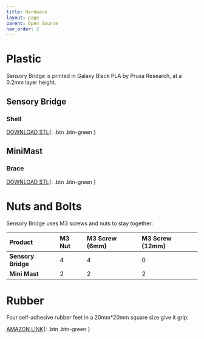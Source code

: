 ```yaml
---
title: Hardware
layout: page
parent: Open Source
nav_order: 2
---
```


# Plastic

Sensory Bridge is printed in Galaxy Black PLA by Prusa Research, at a 0.2mm layer height.

## Sensory Bridge

### Shell

[DOWNLOAD STL](https://github.com/connornishijima/SensoryBridge/blob/main/extras/OSHW/3D%20Printing/SENSORY_BRIDGE_BASE.stl){: .btn .btn-green }

## MiniMast

### Brace

[DOWNLOAD STL](https://github.com/connornishijima/SensoryBridge/blob/main/extras/OSHW/3D%20Printing/MINI_MAST_MOUNT.stl){: .btn .btn-green }

# Nuts and Bolts

Sensory Bridge uses M3 screws and nuts to stay together:

| Product              | M3 Nut     | M3 Screw (6mm)    | M3 Screw (12mm)  |
|:---------------------|:-----------|:------------------|:-----------------|
| **Sensory Bridge**   | 4          | 4                 | 0                |
| **Mini Mast**        | 2          | 2                 | 2                |

# Rubber

Four self-adhesive rubber feet in a 20mm\*20mm square size give it grip:

[AMAZON LINK](
https://www.amazon.com/Black-Rubber-Feet-Stick-Bumper/dp/B06XPFDQBH/ref=asc_df_B06XPFDQBH/?tag=hyprod-20&linkCode=df0&hvadid=216491680482&hvpos=&hvnetw=g&hvrand=15911949513381329499&hvpone=&hvptwo=&hvqmt=&hvdev=c&hvdvcmdl=&hvlocint=&hvlocphy=9029757&hvtargid=pla-351059317821&mcid=ed3c95f4f5e338ddb2ff72fb4c735880&gclid=Cj0KCQiAsburBhCIARIsAExmsu4ONYdNRp9XvrBRV1yUShMZcM7c0Ny48n1zMgiIEZZfWTQwcL38fIQaAtrbEALw_wcB&th=1){: .btn .btn-green }

